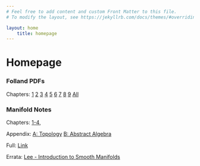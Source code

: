 ```yaml
---
# Feel free to add content and custom Front Matter to this file.
# To modify the layout, see https://jekyllrb.com/docs/themes/#overriding-theme-defaults

layout: home
    title: homepage
---
```

# Homepage

### Folland PDFs
Chapters: [1](/download/Chapter_1_Compiled.pdf) [2](/download/Chapter_2_Compiled.pdf) [3](/download/Chapter_3_Compiled.pdf) [4](/download/Chapter_4_Compiled.pdf) [5](/download/Chapter_5_Compiled.pdf) [6](/download/Chapter_6_Compiled.pdf) [7](/download/Chapter_7_Compiled.pdf) [8](/download/Chapter_8_Compiled.pdf) [9](/download/Chapter_9_Compiled.pdf) [All](/download/main.pdf)

### Manifold Notes
Chapters: [1-4](/download/Lee-Chapter-1_Compiled.pdf), 

Appendix: [A: Topology](/download/Lee-Appendix_A_Compiled.pdf) [B: Abstract Algebra](/download/Hungerford-Chapter-1_Compiled.pdf)

Full: [Link](/download/main-manifolds.pdf)

Errata: [Lee - Introduction to Smooth Manifolds](https://sites.math.washington.edu/~lee/Books/ISM/errata.pdf)

